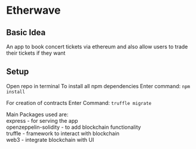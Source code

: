 # Etherwave

## Basic Idea

An app to book concert tickets via ethereum and also allow users to trade their tickets if they want

## Setup
Open repo in terminal
To install all npm dependencies
Enter command: `npm install`

For creation of contracts
Enter Command: `truffle migrate`

Main Packages used are: 
<br>express - for serving the app
<br>openzeppelin-solidity - to add blockchain functionality
<br>truffle - framework to interact with blockchain 
<br>web3 - integrate blockchain with UI
